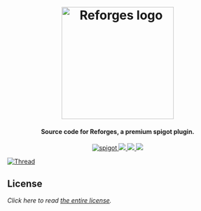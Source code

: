 <h1 align="center">
  <br>
  <img src="https://i.imgur.com/LoZExNf.png" alt="Reforges logo" width="256">
  <br>
</h1>

<h4 align="center">Source code for Reforges, a premium spigot plugin.</h4>

<p align="center">
    <a href="https://www.spigotmc.org/resources/reforges.94630/">
        <img alt="spigot" src="https://img.shields.io/badge/spigot-reforges-green?style=for-the-badge"/>
    </a>
    <a href="https://bstats.org/plugin/bukkit/Reforges" alt="bstats servers">
        <img src="https://img.shields.io/bstats/servers/12412?color=green&style=for-the-badge"/>
    </a>
    <a href="https://bstats.org/plugin/bukkit/Reforges" alt="bstats players">
        <img src="https://img.shields.io/bstats/players/12412?color=green&style=for-the-badge"/>
    </a>
    <a href="https://discord.gg/ZcwpSsE/" alt="Discord">
        <img src="https://img.shields.io/discord/452518336627081236?label=discord&style=for-the-badge&color=green"/>
    </a>
</p>

[![Thread](https://i.imgur.com/6VsGiyx.png)](https://reforges.willfp.com)

## License
*Click here to read [the entire license](https://github.com/Auxilor/Reforges/blob/master/LICENSE.md).*
